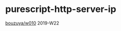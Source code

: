 # purescript-http-server-ip

[bouzuya/w010][] 2019-W22

[bouzuya/w010]: https://github.com/bouzuya/w010

